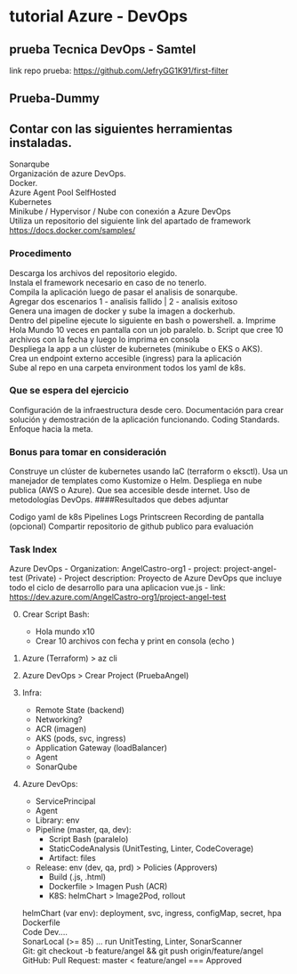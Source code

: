 # tutorial Azure - DevOps

## prueba Tecnica DevOps - Samtel  
link repo prueba:  https://github.com/JefryGG1K91/first-filter

## Prueba-Dummy

## Contar con las siguientes herramientas instaladas.

Sonarqube  
Organización de azure DevOps.  
Docker.  
Azure Agent Pool SelfHosted  
Kubernetes  
Minikube / Hypervisor / Nube con conexión a Azure DevOps  
Utiliza un repositorio del siguiente link del apartado de framework https://docs.docker.com/samples/  

### Procedimento

Descarga los archivos del repositorio elegido.  
Instala el framework necesario en caso de no tenerlo.  
Compila la aplicación luego de pasar el analisis de sonarqube.  
Agregar dos escenarios 1 - analisis fallido | 2 - analisis exitoso  
Genera una imagen de docker y sube la imagen a dockerhub.  
Dentro del pipeline ejecute lo siguiente en bash o powershell. a. Imprime Hola Mundo 10 veces en pantalla con un job paralelo. b. Script que cree 10 archivos con la fecha y luego lo imprima en consola  
Despliega la app a un clúster de kubernetes (minikube o EKS o AKS).  
Crea un endpoint externo accesible (ingress) para la aplicación  
Sube al repo en una carpeta environment todos los yaml de k8s.  
### Que se espera del ejercicio

Configuración de la infraestructura desde cero.
Documentación para crear solución y demostración de la aplicación funcionando.
Coding Standards.
Enfoque hacia la meta.

### Bonus para tomar en consideración

Construye un clúster de kubernetes usando IaC (terraform o eksctl).
Usa un manejador de templates como Kustomize o Helm.
Despliega en nube publica (AWS o Azure).
Que sea accesible desde internet.
Uso de metodologías DevOps.
####Resultados que debes adjuntar

Codigo
yaml de k8s
Pipelines
Logs
Printscreen
Recording de pantalla (opcional)
Compartir repositorio de github publico para evaluación


### Task Index

Azure DevOps
    - Organization:  AngelCastro-org1
    - project:   project-angel-test  (Private)
    - Project description:  Proyecto de Azure DevOps que incluye todo el ciclo de desarrollo para una aplicacion vue.js
    - link: https://dev.azure.com/AngelCastro-org1/project-angel-test




0. Crear Script Bash:  
    - Hola mundo x10  
    - Crear 10 archivos con fecha y print en consola (echo )  
1. Azure (Terraform) > az cli  
2. Azure DevOps > Crear Project (PruebaAngel)  
3. Infra:  
    - Remote State (backend)  
    - Networking? 
    - ACR (imagen)  
    - AKS (pods, svc, ingress)  
    - Application Gateway (loadBalancer)  
    - Agent  
    - SonarQube  
4.  Azure DevOps:  
    - ServicePrincipal  
    - Agent  
    - Library: env  
    - Pipeline (master, qa, dev):   
        - Script Bash (paralelo)  
        - StaticCodeAnalysis (UnitTesting, Linter, CodeCoverage)  
        - Artifact: files  
    - Release: env (dev, qa, prd) > Policies (Approvers)  
        - Build (.js, .html)  
        - Dockerfile > Imagen Push (ACR)  
        - K8S: helmChart > Image2Pod, rollout  


    helmChart (var env): deployment, svc, ingress, configMap, secret, hpa  
    Dockerfile  
    Code Dev....  
    SonarLocal (>= 85) ... run UnitTesting, Linter, SonarScanner  
    Git: git checkout -b feature/angel && git push origin/feature/angel  
    GitHub: Pull Request: master < feature/angel === Approved  